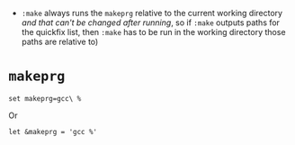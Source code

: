 - `:make` always runs the `makeprg` relative to the current working directory *and that can't be changed after running*, so if `:make` outputs paths for the quickfix list, then `:make` has to be run in the working directory those paths are relative to)

# `makeprg`

```
set makeprg=gcc\ %
```

Or

```
let &makeprg = 'gcc %'
```
